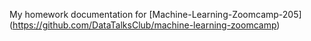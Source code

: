 My homework documentation for [Machine-Learning-Zoomcamp-205] (https://github.com/DataTalksClub/machine-learning-zoomcamp)
